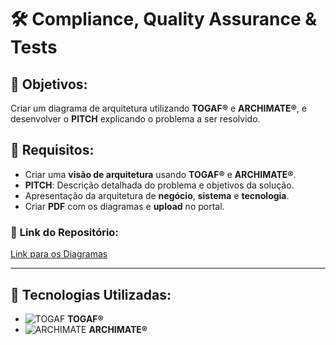 # 🛠️ **Compliance, Quality Assurance & Tests**

## 🔶 **Objetivos:**
Criar um diagrama de arquitetura utilizando **TOGAF®** e **ARCHIMATE®**, e desenvolver o **PITCH** explicando o problema a ser resolvido.

## 🔧 **Requisitos:**
- Criar uma **visão de arquitetura** usando **TOGAF®** e **ARCHIMATE®**.
- **PITCH**: Descrição detalhada do problema e objetivos da solução.
- Apresentação da arquitetura de **negócio**, **sistema** e **tecnologia**.
- Criar **PDF** com os diagramas e **upload** no portal.

### 📂 **Link do Repositório:**  
[Link para os Diagramas](https://docs.microsoft.com/en-us/archimate/)

---

## 🎨 **Tecnologias Utilizadas:**
- ![TOGAF](https://upload.wikimedia.org/wikipedia/commons/5/59/TOGAF_logo.png) **TOGAF®**
- ![ARCHIMATE](https://upload.wikimedia.org/wikipedia/commons/7/7f/ArchiMate_logo.png) **ARCHIMATE®**
